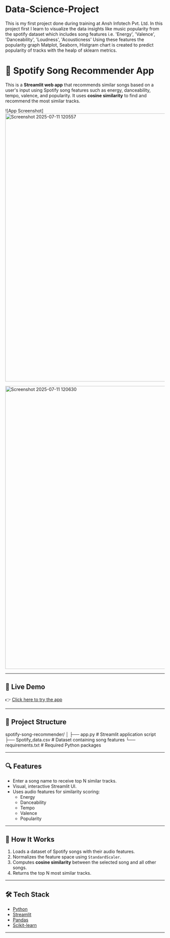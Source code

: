 # Data-Science-Project
This is my first project done during training at Ansh Infotech Pvt. Ltd. In this project first I learn to visualize the data insights like music popularity from the spotify dataset which includes song features i.e. 'Energy', 'Valence', 'Danceability', 'Loudness', 'Acousticness' Using these features the popularity graph Matplot, Seaborn, Histgram chart is created to predict popularity of tracks with the healp of sklearn metrics.
# 🎵 Spotify Song Recommender App

This is a **Streamlit web app** that recommends similar songs based on a user's input using Spotify song features such as energy, danceability, tempo, valence, and popularity. It uses **cosine similarity** to find and recommend the most similar tracks.

![App Screenshot]<img width="1262" height="847" alt="Screenshot 2025-07-11 120557" src="https://github.com/user-attachments/assets/759936c9-c275-408c-b0c8-53252bbde4d4" />

<img width="1203" height="894" alt="Screenshot 2025-07-11 120630" src="https://github.com/user-attachments/assets/f5867670-66fd-4375-ae15-7fc0072858dd" />

---

## 🚀 Live Demo

👉 [Click here to try the app](https://data-science-project-zhbspmuu2zch4utmtzkzti.streamlit.app/)  


---

## 📁 Project Structure


spotify-song-recommender/
│
├── app.py # Streamlit application script
├── Spotify_data.csv # Dataset containing song features
└── requirements.txt # Required Python packages


---

## 🔍 Features

- Enter a song name to receive top N similar tracks.
- Visual, interactive Streamlit UI.
- Uses audio features for similarity scoring:
  - Energy
  - Danceability
  - Tempo
  - Valence
  - Popularity

---

## 🧠 How It Works

1. Loads a dataset of Spotify songs with their audio features.
2. Normalizes the feature space using `StandardScaler`.
3. Computes **cosine similarity** between the selected song and all other songs.
4. Returns the top N most similar tracks.

---

## 🛠️ Tech Stack

- [Python](https://www.python.org/)
- [Streamlit](https://streamlit.io/)
- [Pandas](https://pandas.pydata.org/)
- [Scikit-learn](https://scikit-learn.org/)

---

